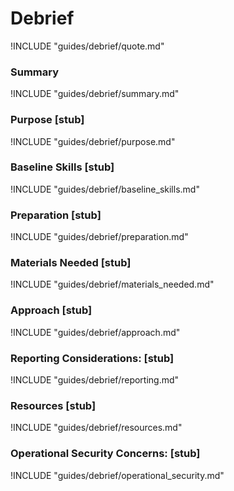 # Debrief

!INCLUDE "guides/debrief/quote.md"

### Summary

!INCLUDE "guides/debrief/summary.md"

### Purpose [stub]

!INCLUDE "guides/debrief/purpose.md"

### Baseline Skills [stub]

!INCLUDE "guides/debrief/baseline_skills.md"

### Preparation [stub]

!INCLUDE "guides/debrief/preparation.md"

### Materials Needed [stub]

!INCLUDE "guides/debrief/materials_needed.md"

### Approach [stub]

!INCLUDE "guides/debrief/approach.md"

### Reporting Considerations: [stub]

!INCLUDE "guides/debrief/reporting.md"

### Resources [stub]

!INCLUDE "guides/debrief/resources.md"

### Operational Security Concerns: [stub]

!INCLUDE "guides/debrief/operational_security.md"
